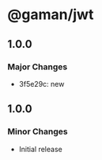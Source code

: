 # @gaman/jwt

## 1.0.0

### Major Changes

- 3f5e29c: new

## 1.0.0

### Minor Changes

- Initial release
